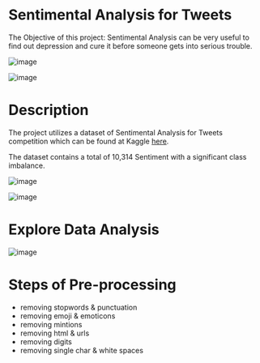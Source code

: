 # Sentimental Analysis for Tweets

The Objective of this project:
Sentimental Analysis can be very useful to find out depression and cure it before someone gets into serious trouble.

![image](https://user-images.githubusercontent.com/42867555/210127182-da7309e8-0c89-49e2-8f1d-867781fa1dee.png)

![image](https://user-images.githubusercontent.com/42867555/210127236-7986dce4-9c8a-4faf-9986-68b178d571d1.png)



# Description
The project utilizes a dataset of Sentimental Analysis for Tweets competition which can be found at Kaggle [here](https://www.kaggle.com/datasets/gargmanas/sentimental-analysis-for-tweets).
 
The dataset contains a total of 10,314 Sentiment with a significant class imbalance.

![image](https://user-images.githubusercontent.com/42867555/210127989-5c883468-9800-4308-9ac2-7b90e0a36531.png)

![image](https://user-images.githubusercontent.com/42867555/210128000-4251a420-5519-49a0-9fe0-fad0f0d5b4db.png)

# Explore Data Analysis

![image](https://user-images.githubusercontent.com/42867555/210128057-9db35e40-b3aa-4e68-bce1-6adb07580bbf.png)

# Steps of Pre-processing
- removing stopwords & punctuation
- removing emoji & emoticons
- removing mintions
- removing html & urls
- removing digits
- removing single char & white spaces
